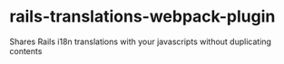 # rails-translations-webpack-plugin
Shares Rails i18n translations with your javascripts without duplicating contents
